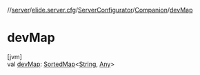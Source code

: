 //[server](../../../../index.md)/[elide.server.cfg](../../index.md)/[ServerConfigurator](../index.md)/[Companion](index.md)/[devMap](dev-map.md)

# devMap

[jvm]\
val [devMap](dev-map.md): [SortedMap](https://docs.oracle.com/javase/8/docs/api/java/util/SortedMap.html)&lt;[String](https://kotlinlang.org/api/latest/jvm/stdlib/kotlin/-string/index.html), [Any](https://kotlinlang.org/api/latest/jvm/stdlib/kotlin/-any/index.html)&gt;
